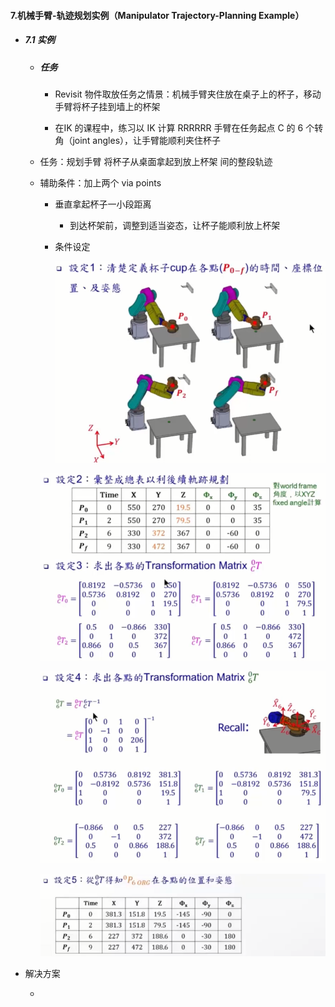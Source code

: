 #### 7.机械手臂-轨迹规划实例（Manipulator Trajectory-Planning Example）

* ##### 7.1 实例

  * ##### 任务

    * Revisit 物件取放任务之情景：机械手臂夹住放在桌子上的杯子，移动手臂将杯子挂到墙上的杯架

    * 在IK 的课程中，练习以 IK 计算 RRRRRR 手臂在任务起点 C 的 6 个转角（joint angles），让手臂能顺利夹住杯子
  
  * 任务：规划手臂 将杯子从桌面拿起到放上杯架 间的整段轨迹
  
  * 辅助条件：加上两个 via points
  
    * 垂直拿起杯子一小段距离
      * 到达杯架前，调整到适当姿态，让杯子能顺利放上杯架

    * 条件设定
  
      ![avatar](./images/u71_Trajectory_Planning_Example_1.png)
  
    ![avatar](./images/u71_Trajectory_Planning_Example_2.png)
  
    ![avatar](./images/u71_Trajectory_Planning_Example_3.png)
  
    ![avatar](./images/u71_Trajectory_Planning_Example_4.png)
  
* 解决方案
  
    * 
  
  
